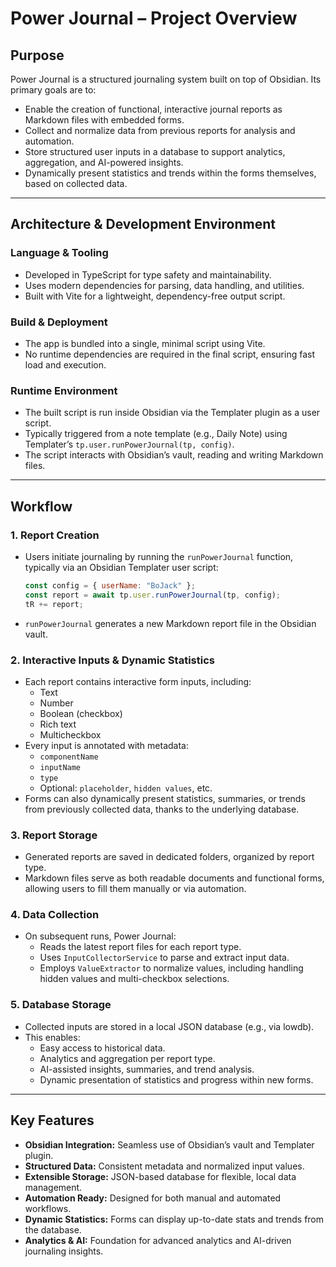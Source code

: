 # Power Journal – Project Overview

## Purpose

Power Journal is a structured journaling system built on top of Obsidian. Its primary goals are to:

- Enable the creation of functional, interactive journal reports as Markdown files with embedded forms.
- Collect and normalize data from previous reports for analysis and automation.
- Store structured user inputs in a database to support analytics, aggregation, and AI-powered insights.
- Dynamically present statistics and trends within the forms themselves, based on collected data.

---

## Architecture & Development Environment

### Language & Tooling

- Developed in TypeScript for type safety and maintainability.
- Uses modern dependencies for parsing, data handling, and utilities.
- Built with Vite for a lightweight, dependency-free output script.

### Build & Deployment

- The app is bundled into a single, minimal script using Vite.
- No runtime dependencies are required in the final script, ensuring fast load and execution.

### Runtime Environment

- The built script is run inside Obsidian via the Templater plugin as a user script.
- Typically triggered from a note template (e.g., Daily Note) using Templater’s `tp.user.runPowerJournal(tp, config)`.
- The script interacts with Obsidian’s vault, reading and writing Markdown files.

---

## Workflow

### 1. Report Creation

- Users initiate journaling by running the `runPowerJournal` function, typically via an Obsidian Templater user script:
  ```js
  const config = { userName: "BoJack" };
  const report = await tp.user.runPowerJournal(tp, config);
  tR += report;
  ```
- `runPowerJournal` generates a new Markdown report file in the Obsidian vault.

### 2. Interactive Inputs & Dynamic Statistics

- Each report contains interactive form inputs, including:
  - Text
  - Number
  - Boolean (checkbox)
  - Rich text
  - Multicheckbox
- Every input is annotated with metadata:
  - `componentName`
  - `inputName`
  - `type`
  - Optional: `placeholder`, `hidden values`, etc.
- Forms can also dynamically present statistics, summaries, or trends from previously collected data, thanks to the underlying database.

### 3. Report Storage

- Generated reports are saved in dedicated folders, organized by report type.
- Markdown files serve as both readable documents and functional forms, allowing users to fill them manually or via automation.

### 4. Data Collection

- On subsequent runs, Power Journal:
  - Reads the latest report files for each report type.
  - Uses `InputCollectorService` to parse and extract input data.
  - Employs `ValueExtractor` to normalize values, including handling hidden values and multi-checkbox selections.

### 5. Database Storage

- Collected inputs are stored in a local JSON database (e.g., via lowdb).
- This enables:
  - Easy access to historical data.
  - Analytics and aggregation per report type.
  - AI-assisted insights, summaries, and trend analysis.
  - Dynamic presentation of statistics and progress within new forms.

---

## Key Features

- **Obsidian Integration:** Seamless use of Obsidian’s vault and Templater plugin.
- **Structured Data:** Consistent metadata and normalized input values.
- **Extensible Storage:** JSON-based database for flexible, local data management.
- **Automation Ready:** Designed for both manual and automated workflows.
- **Dynamic Statistics:** Forms can display up-to-date stats and trends from the database.
- **Analytics & AI:** Foundation for advanced analytics and AI-driven journaling insights.
